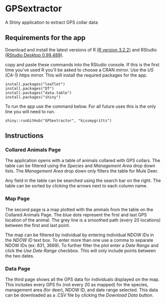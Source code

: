 # GPSextractor
A Shiny application to extract GPS collar data

## Requirements for the app

Download and install the latest versions of R [(R version 3.2.2)](https://cran.r-project.org/bin/windows/base/) and RStudio [(RStudio Desktop 0.99.489)](https://www.rstudio.com/products/rstudio/download/).

copy and paste these commands into the RStudio console. If this is the first time you've used R you'll be asked to choose a CRAN mirror. Use the *US (CA-1) https mirror.* This will install the required packages for the app.

```
install.packages("leaflet")
install.packages("DT")
install.packages("data.table")
install.packages("shiny")
```

To run the app use the command below. For all future uses this is the only line you will need to run.
```
shiny::runGitHub("GPSextractor", "kissmygritts")
```

## Instructions

### Collared Animals Page

The application opens with a table of animals collared with GPS collars. The table can be filtered using the *Species* and *Management Area* drop down lists. The *Management Area* drop down only filters the table for Mule Deer.

Any field in the table can be searched using the search bar on the right. The table can be sorted by clicking the arrows next to each column name.

### Map Page

The second page is a map plotted with the animals from the table on the Collared Animals Page. The blue dots represent the first and last GPS location of the animal. The grey line is a smoothed path (every 20 locations) between the first and last point.

The map can be filtered by individual by entering individual NDOW IDs in the *NDOW ID* text box. To enter more than one use a comma to separate NDOW IDs (ex: 831, 3669). To further filter the plot enter a *Date Range* and click the *Use Date Range* checkbox. This will only include points between the two dates.

### Data Page

The third page shows all the GPS data for individuals displayed on the map. This includes every GPS fix (not every 20 as mapped) for the species, management area (for deer), NDOW ID, and date range selected. This data can be downloaded as a .CSV file by clicking the *Download Data* button. 
